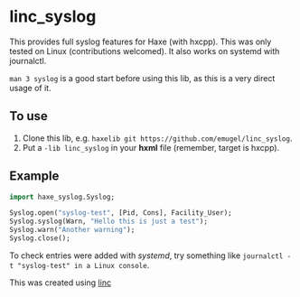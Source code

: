 # linc_syslog

This provides full syslog features for Haxe (with hxcpp).
This was only tested on Linux (contributions welcomed). It also works on systemd with journalctl.

`man 3 syslog` is a good start before using this lib, as this is a very direct usage of it.

## To use

1. Clone this lib, e.g. `haxelib git https://github.com/emugel/linc_syslog`.
2. Put a `-lib linc_syslog` in your **hxml** file (remember, target is hxcpp).

## Example

```haxe
import haxe_syslog.Syslog;

Syslog.open("syslog-test", [Pid, Cons], Facility_User);
Syslog.syslog(Warn, "Hello this is just a test");
Syslog.warn("Another warning");
Syslog.close();
```

To check entries were added with *systemd*, try something like `journalctl -t "syslog-test" in a Linux console`. 

This was created using [linc](http://snowkit.github.io/linc/)
